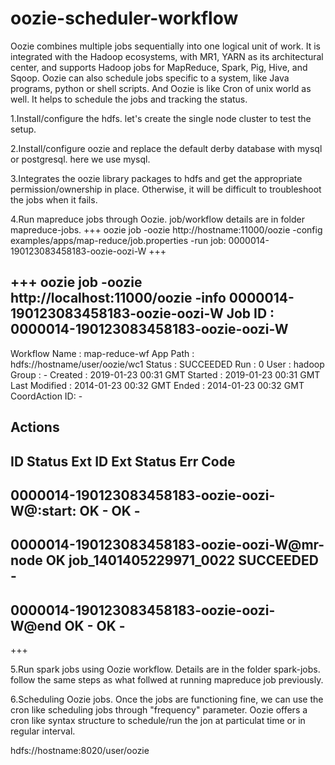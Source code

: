 # oozie-scheduler-workflow

Oozie combines multiple jobs sequentially into one logical unit of work. It is integrated with the Hadoop ecosystems, with MR1, YARN as its architectural center, and supports Hadoop jobs for  MapReduce, Spark, Pig, Hive, and Sqoop. Oozie can also schedule jobs specific to a system, like Java programs, python  or shell scripts.
And Oozie is like Cron of unix world as well. It helps to schedule the jobs and tracking the status.


1.Install/configure the hdfs. let's create the single node cluster to test the setup.

2.Install/configure oozie and replace the default derby database with mysql or postgresql. here we use mysql.

3.Integrates the oozie library packages to hdfs and get the appropriate permission/ownership in place. Otherwise, it will be difficult to troubleshoot the jobs when it fails.


4.Run mapreduce jobs through Oozie. job/workflow details are in folder mapreduce-jobs.
+++
oozie job -oozie http://hostname:11000/oozie -config examples/apps/map-reduce/job.properties -run 
job: 0000014-190123083458183-oozie-oozi-W
+++

+++
oozie job -oozie http://localhost:11000/oozie -info 0000014-190123083458183-oozie-oozi-W
Job ID : 0000014-190123083458183-oozie-oozi-W
------------------------------------------------------------------------------------------------------------------------------------
Workflow Name : map-reduce-wf
App Path      : hdfs://hostname/user/oozie/wc1
Status        : SUCCEEDED
Run           : 0
User          : hadoop
Group         : -
Created       : 2019-01-23 00:31 GMT
Started       : 2019-01-23 00:31 GMT
Last Modified : 2014-01-23 00:32 GMT
Ended         : 2014-01-23 00:32 GMT
CoordAction ID: -

Actions
------------------------------------------------------------------------------------------------------------------------------------
ID                                                                            Status    Ext ID                 Ext Status Err Code
------------------------------------------------------------------------------------------------------------------------------------
0000014-190123083458183-oozie-oozi-W@:start:                                  OK        -                      OK         -
------------------------------------------------------------------------------------------------------------------------------------
0000014-190123083458183-oozie-oozi-W@mr-node                                  OK        job_1401405229971_0022 SUCCEEDED  -
------------------------------------------------------------------------------------------------------------------------------------
0000014-190123083458183-oozie-oozi-W@end                                      OK        -                      OK         -
----------------------------------------------------------------------------------
+++



5.Run spark jobs using Oozie workflow.  Details are in the folder spark-jobs. follow the same steps as what follwed at running mapreduce job previously. 

6.Scheduling Oozie jobs. Once the jobs are functioning fine, we can use the cron like scheduling jobs through "frequency" parameter. Oozie offers a cron like syntax structure to schedule/run the jon at particulat time or in regular interval.

<coordinator-app name="MY_APP" frequency="30 14 * *
        *" start="20019-01-23T05:00Z" end="2019-01-23T06:00Z" timezone="UTC" xmlns="uri:oozie:coordinator:0.5">
   <action>
      <workflow>
         <app-path>hdfs://hostname:8020/user/oozie</app-path>
      </workflow>
   </action>
</coordinator-app>

